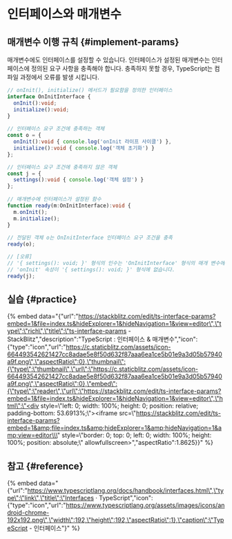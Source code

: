 # 인터페이스와 매개변수

## 매개변수 이행 규칙 {#implement-params}

매개변수에도 인터페이스를 설정할 수 있습니다. 인터페이스가 설정된 매개변수는 인터페이스에 정의된 요구 사항을 충족해야 합니다. 충족하지 못할 경우, TypeScript는 컴파일 과정에서 오류를 발생 시킵니다.

```typescript
// onInit(), initialize() 메서드가 필요함을 정의한 인터페이스
interface OnInitInterface {
  onInit():void;
  initialize():void;
}
​
// 인터페이스 요구 조건에 충족하는 객체
const o = {
  onInit():void { console.log('onInit 라이프 사이클') },
  initialize():void { console.log('객체 초기화') }  
};

// 인터페이스 요구 조건에 충족하지 않은 객체​
const j = {
  settings():void { console.log('객체 설정') }
};
​
// 매개변수에 인터페이스가 설정된 함수
function ready(m:OnInitInterface):void {
  m.onInit();
  m.initialize();
}
​
// 전달된 객체 o는 OnInitInterface 인터페이스 요구 조건을 충족
ready(o);

// [오류]
// '{ settings(): void; }' 형식의 인수는 'OnInitInterface' 형식의 매개 변수에 할당될 수 없습니다.
// 'onInit' 속성이 '{ settings(): void; }' 형식에 없습니다.
ready(j);
```

## 실습 {#practice}

{% embed data="{\"url\":\"https://stackblitz.com/edit/ts-interface-params?embed=1&file=index.ts&hideExplorer=1&hideNavigation=1&view=editor\",\"type\":\"rich\",\"title\":\"ts-interface-params - StackBlitz\",\"description\":\"TypeScript : 인터페이스 & 매개변수\",\"icon\":{\"type\":\"icon\",\"url\":\"https://c.staticblitz.com/assets/icon-664493542621427cc8adae5e8f50d632f87aaa6ea1ce5b01e9a3d05b57940a9f.png\",\"aspectRatio\":0},\"thumbnail\":{\"type\":\"thumbnail\",\"url\":\"https://c.staticblitz.com/assets/icon-664493542621427cc8adae5e8f50d632f87aaa6ea1ce5b01e9a3d05b57940a9f.png\",\"aspectRatio\":0},\"embed\":{\"type\":\"reader\",\"url\":\"https://stackblitz.com/edit/ts-interface-params?embed=1&file=index.ts&hideExplorer=1&hideNavigation=1&view=editor\",\"html\":\"<div style=\\\"left: 0; width: 100%; height: 0; position: relative; padding-bottom: 53.6913%;\\\"><iframe src=\\\"https://stackblitz.com/edit/ts-interface-params?embed=1&amp;file=index.ts&amp;hideExplorer=1&amp;hideNavigation=1&amp;view=editor\\\" style=\\\"border: 0; top: 0; left: 0; width: 100%; height: 100%; position: absolute;\\\" allowfullscreen></iframe></div>\",\"aspectRatio\":1.8625}}" %}

## 참고 {#reference}

{% embed data="{\"url\":\"https://www.typescriptlang.org/docs/handbook/interfaces.html\",\"type\":\"link\",\"title\":\"Interfaces · TypeScript\",\"icon\":{\"type\":\"icon\",\"url\":\"https://www.typescriptlang.org/assets/images/icons/android-chrome-192x192.png\",\"width\":192,\"height\":192,\"aspectRatio\":1},\"caption\":\"TypeScript - 인터페이스\"}" %}

